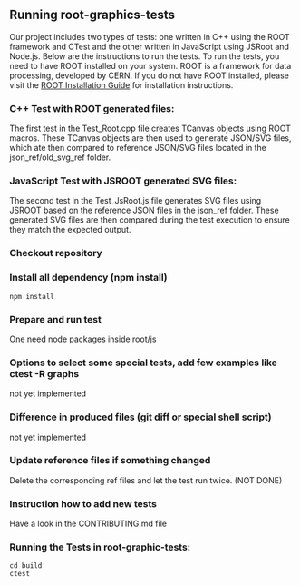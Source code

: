 ## Running root-graphics-tests

Our project includes two types of tests: one written in C++ using the ROOT framework and CTest and the other written in JavaScript using JSRoot and Node.js. Below are the instructions to run the tests. To run the tests, you need to have ROOT installed on your system. ROOT is a framework for data processing, developed by CERN. If you do not have ROOT installed, please visit the [ROOT Installation Guide](https://root.cern/install/) for installation instructions.

### C++ Test with ROOT generated files:
The first test in the Test_Root.cpp file creates TCanvas objects using ROOT macros. These TCanvas objects are then used to generate JSON/SVG files, which ate then compared to reference JSON/SVG files located in the json_ref/old_svg_ref folder.

### JavaScript Test with JSROOT generated SVG files:
The second test in the Test_JsRoot.js file generates SVG files using JSROOT based on the reference JSON files in the json_ref folder. These generated SVG files are then compared during the test execution to ensure they match the expected output.

### Checkout repository

### Install all dependency (npm install)
```shell
npm install
```
### Prepare and run test
One need node packages inside root/js

### Options to select some special tests, add few examples like ctest -R graphs
not yet implemented
### Difference in produced files (git diff or special shell script)
not yet implemented

### Update reference files if something changed
Delete the corresponding ref files and let the test run twice. (NOT DONE)

### Instruction how to add new tests
Have a look in the CONTRIBUTING.md file

### Running the Tests in root-graphic-tests:
```shell
cd build
ctest
```


